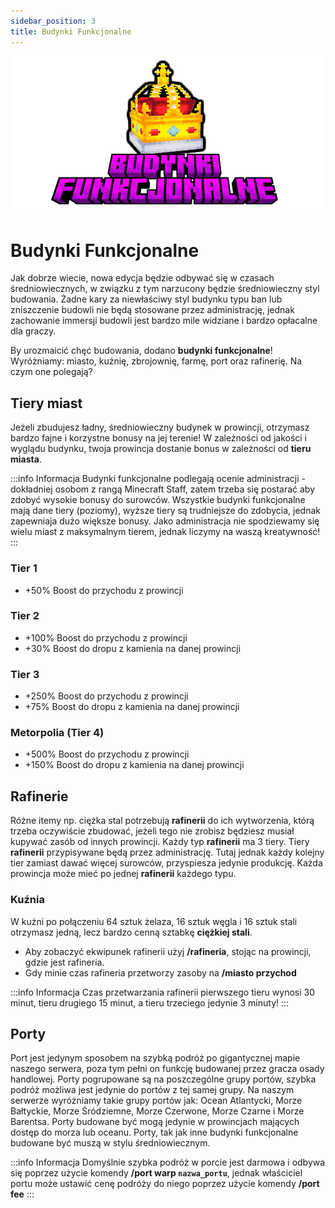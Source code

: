 ```yaml
---
sidebar_position: 3
title: Budynki Funkcjonalne
---
```

![Budynki Funkcjonalne](./img/BudynkiFunkcjonalne.png)
# Budynki Funkcjonalne
Jak dobrze wiecie, nowa edycja będzie odbywać się w czasach średniowiecznych, w związku z tym narzucony będzie średniowieczny styl budowania. Żadne kary za niewłaściwy styl budynku typu ban lub zniszczenie budowli nie będą stosowane przez administrację, jednak zachowanie immersji budowli jest bardzo mile widziane i bardzo opłacalne dla graczy.

By urozmaicić chęć budowania, dodano **budynki funkcjonalne**! Wyróżniamy: miasto, kuźnię, zbrojownię, farmę, port oraz rafinerię. Na czym one polegają?

## Tiery miast
Jeżeli zbudujesz ładny, średniowieczny budynek w prowincji, otrzymasz bardzo fajne i korzystne bonusy na jej terenie! W zależności od jakości i wyglądu budynku, twoja prowincja dostanie bonus w zależności od **tieru miasta**.

:::info Informacja
Budynki funkcjonalne podlegają ocenie administracji - dokładniej osobom z rangą Minecraft Staff, zatem trzeba się postarać aby zdobyć wysokie bonusy do surowców. Wszystkie budynki funkcjonalne mają dane tiery (poziomy), wyższe tiery są trudniejsze do zdobycia, jednak zapewniaja dużo większe bonusy. Jako administracja nie spodziewamy się wielu miast z maksymalnym tierem, jednak liczymy na waszą kreatywność!
:::

### Tier 1
- +50% Boost do przychodu z prowincji

### Tier 2
- +100% Boost do przychodu z prowincji
- +30% Boost do dropu z kamienia na danej prowincji

### Tier 3
- +250% Boost do przychodu z prowincji
- +75% Boost do dropu z kamienia na danej prowincji

### Metorpolia (Tier 4)
- +500% Boost do przychodu z prowincji
- +150% Boost do dropu z kamienia na danej prowincji

## Rafinerie
Różne itemy np. ciężka stal potrzebują **rafinerii** do ich wytworzenia, którą trzeba oczywiście zbudować, jeżeli tego nie zrobisz będziesz musiał kupywać zasób od innych prowincji.
Każdy typ **rafinerii** ma 3 tiery. Tiery **rafinerii** przypisywane będą przez administrację. Tutaj jednak każdy kolejny tier zamiast dawać więcej surowców, przyspiesza jedynie produkcję. 
Każda prowincja może mieć po jednej **rafinerii** każdego typu. 

### Kuźnia
W kuźni po połączeniu 64 sztuk żelaza, 16 sztuk węgla i 16 sztuk stali otrzymasz jedną, lecz bardzo cenną sztabkę **ciężkiej stali**.

- Aby zobaczyć ekwipunek rafinerii użyj **/rafineria**, stojąc na prowincji, gdzie jest rafineria.
- Gdy minie czas rafineria przetworzy zasoby na **/miasto przychod** 

:::info Informacja
Czas przetwarzania rafinerii pierwszego tieru wynosi 30 minut, tieru drugiego 15 minut, a tieru trzeciego jedynie 3 minuty!
:::

## Porty
Port jest jedynym sposobem na szybką podróż po gigantycznej mapie naszego serwera, poza tym pełni on funkcję budowanej przez gracza osady handlowej. Porty pogrupowane są na poszczególne grupy portów, szybka podróż możliwa jest jedynie do portów z tej samej grupy. Na naszym serwerze wyróżniamy takie grupy portów jak: Ocean Atlantycki, Morze Bałtyckie, Morze Śródziemne, Morze Czerwone, Morze Czarne i Morze Barentsa.
Porty budowane być mogą jedynie w prowincjach mających dostęp do morza lub oceanu. 
Porty, tak jak inne budynki funkcjonalne budowane być muszą w stylu średniowiecznym.


:::info Informacja
Domyślnie szybka podróż w porcie jest darmowa i odbywa się poprzez użycie komendy **/port warp `nazwa_portu`**, jednak właściciel portu może ustawić cenę podróży do niego poprzez użycie komendy **/port fee**
:::
